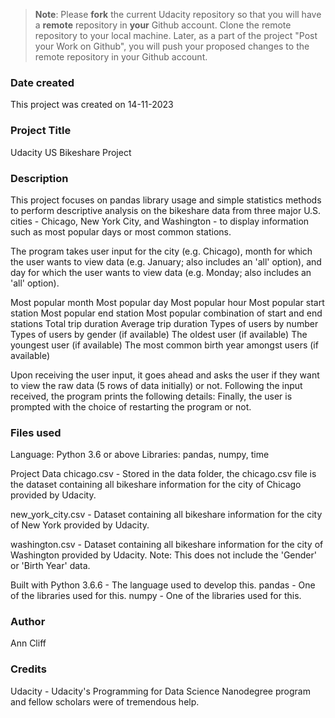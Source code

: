 >**Note**: Please **fork** the current Udacity repository so that you will have a **remote** repository in **your** Github account. Clone the remote repository to your local machine. Later, as a part of the project "Post your Work on Github", you will push your proposed changes to the remote repository in your Github account.

### Date created
This project was created on 14-11-2023

### Project Title
Udacity US Bikeshare Project

### Description
This project focuses on pandas library usage and simple statistics methods to perform descriptive analysis on the bikeshare data from three major U.S. cities - Chicago, New York City, and Washington - to display information such as most popular days or most common stations.

The program takes user input for the city (e.g. Chicago), month for which the user wants to view data (e.g. January; also includes an 'all' option), and day for which the user wants to view data (e.g. Monday; also includes an 'all' option).

Most popular month
Most popular day
Most popular hour
Most popular start station
Most popular end station
Most popular combination of start and end stations
Total trip duration
Average trip duration
Types of users by number
Types of users by gender (if available)
The oldest user (if available)
The youngest user (if available)
The most common birth year amongst users (if available)

Upon receiving the user input, it goes ahead and asks the user if they want to view the raw data (5 rows of data initially) or not. Following the input received, the program prints the following details:
Finally, the user is prompted with the choice of restarting the program or not.

### Files used
Language: Python 3.6 or above
Libraries: pandas, numpy, time

Project Data
chicago.csv - Stored in the data folder, the chicago.csv file is the dataset containing all bikeshare information for the city of Chicago provided by Udacity.

new_york_city.csv - Dataset containing all bikeshare information for the city of New York provided by Udacity.

washington.csv - Dataset containing all bikeshare information for the city of Washington provided by Udacity. Note: This does not include the 'Gender' or 'Birth Year' data.

Built with
Python 3.6.6 - The language used to develop this.
pandas - One of the libraries used for this.
numpy - One of the libraries used for this.

### Author
Ann Cliff

### Credits
Udacity - Udacity's Programming for Data Science Nanodegree program and fellow scholars were of tremendous help.


